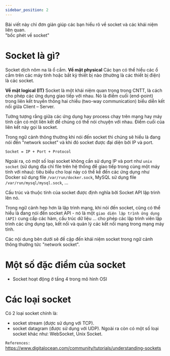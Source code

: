 ```yaml
---
sidebar_position: 2
---
```


Bài viết này chỉ đơn giản giúp các bạn hiểu rõ về socket và các khái niệm liên quan.    
"bốc phét về socket"

# Socket là gì?

Socket dịch nôm na là ổ cắm.
**Về mặt physical**
Các bạn có thể hiểu các ổ cắm trên các máy tính hoặc bất kỳ thiết bị nào (thường là các thiết bị điện) là các socket.    

**Về mặt logical (IT)**
Socket là một khái niệm quan trọng trong CNTT, là cách cho phép các ứng dụng giao tiếp với nhau. Nó là điểm cuối (end-point) trong liên kết truyền thông hai chiều (two-way communication) biểu diễn kết nối giữa Client – Server.    

Tưởng tượng rằng giữa các ứng dụng hay process chạy trên mạng hay máy tính cần có một liên kết để chúng có thể nói chuyện với nhau. Điểm cuối của liên kết này gọi là socket.    

Trong ngữ cảnh thông thường khi nói đến socket thì chúng sẽ hiểu là đang nói đến "network socket" và khi đó socket được đại diện bởi IP và port.  
```
Socket = IP + Port + Protocol
```
Ngoài ra, có một số loại socket không cần sử dụng IP và port như `unix socket` (sử dụng địa chỉ file trên hệ thống để giao tiếp trong cùng một máy tính với nhau): tiêu biểu cho loại này có thể kể đến các ứng dụng như Docker sử dụng file `/var/run/docker.sock`, MySQL sử dụng file `/var/run/mysql/mysql.sock`, ...

Cấu trúc và thuộc tính của socket được định nghĩa bởi Socket API lập trình lên nó.    

Trong ngữ cảnh hẹp hơn là lập trình mạng, khi nói đến socket, cũng có thể hiểu là đang nói đến socket API - nó là một `giao diện lập trình ứng dụng (API)` cung cấp các hàm, cấu trúc dữ liệu ... cho phép các lập trình viên lập trình các ứng dụng tạo, kết nối và quản lý các kết nối mạng trong mạng máy tính.      

Các nội dung bên dưới sẽ đề cập đến khái niệm socket trong ngữ cảnh thông thường tức "network socket".   
# Một số đặc điểm của socket   
- Socket hoạt động ở tầng 4 trong mô hình OSI

# Các loại socket   
Có 2 loại socket chính là:
- socket stream (được sử dụng với TCP). 
- socket datagram (được sử dụng với UDP).
Ngoài ra còn có một số loại socket khác như: WebSocket, Unix Socket.



`References:`
https://www.digitalocean.com/community/tutorials/understanding-sockets    
